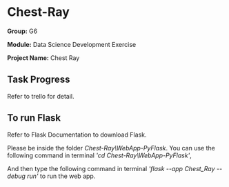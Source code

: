 # Chest-Ray

**Group:** G6

**Module:** Data Science Development Exercise

**Project Name:** Chest Ray


## Task Progress
Refer to trello for detail.

## To run Flask
Refer to Flask Documentation to download Flask.

Please be inside the folder *Chest-Ray\WebApp-PyFlask*. You can use the following command in terminal *'cd Chest-Ray\WebApp-PyFlask'*,

And then type the following command in terminal *'flask --app Chest_Ray --debug run'* to run the web app.

